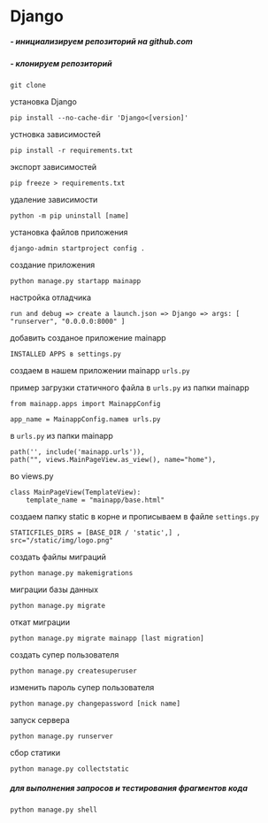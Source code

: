 # Django

##### - инициализируем репозиторий на github.com
##### - клонируем репозиторий
```
git clone
```

установка Django
```
pip install --no-cache-dir 'Django<[version]'
```

устновка зависимостей
```
pip install -r requirements.txt
```

экспорт зависимостей
```
pip freeze > requirements.txt
```

удаление зависимости
```
python -m pip uninstall [name]
```

установка файлов приложения
```
django-admin startproject config .
```

создание приложения
```
python manage.py startapp mainapp
```

настройка отладчика
```
run and debug => create a launch.json => Django => args: [ "runserver", "0.0.0.0:8000" ]
```

добавить созданое приложение mainapp
```
INSTALLED APPS в settings.py
```

создаем в нашем приложении mainapp
`
urls.py
`

пример загрузки статичного файла в `urls.py` из папки mainapp
```
from mainapp.apps import MainappConfig 

app_name = MainappConfig.nameв urls.py
```

в `urls.py` из папки mainapp
```
path('', include('mainapp.urls')),
path("", views.MainPageView.as_view(), name="home"),
```

во views.py
```
class MainPageView(TemplateView): 
    template_name = "mainapp/base.html"
```

создаем папку static в корне и прописываем в файле `settings.py`
```
STATICFILES_DIRS = [BASE_DIR / 'static',] , 
src="/static/img/logo.png"
```

создать файлы миграций
```
python manage.py makemigrations
```

миграции базы данных
```
python manage.py migrate
```

откат миграции
```
python manage.py migrate mainapp [last migration]
```

создать супер пользователя
```
python manage.py createsuperuser
```

изменить пароль супер пользователя
```
python manage.py changepassword [nick name]
```

запуск сервера
```
python manage.py runserver
```

сбор статики
```
python manage.py collectstatic
```

##### для выполнения запросов и тестирования фрагментов кода
```
python manage.py shell
```
#####
```

```
#####
```

```
#####
```

```
#####
```

```
#####
```

```
#####
```

```
#####
```

```
#####
```

```
#####
```

```
#####
```

```
#####
```

```
#####
```

```
#####
```

```
#####
```

```
#####
```

```
#####
```

```
#####
```

```
#####
```

```
#####
```

```
#####
```

```
#####
```

```
#####
```

```
#####
```

```
#####
```

```

```

```

```

```

```

```

```

```

```

```

```

```

```

```

```

```

```

```

```

```

```

```

```

```

```

```

```

```

```

```

```

```

```

```

```

```

```

```

```

```

```

```

```

```

```

```

```

```

```

```

```

```

```

```

```

```

```

```

```

```

```

```

```

```

```

```

```

```

```

```

```

```

```

```

```

```

```

```

```

```

```

```

```

```

```

```

```

```

```

```

```

```

```

```

```

```

```

```

```

```

```

```

```

```

```

```

```

```

```

```

```

```

```

```

```

```

```

```

```

```

```

```

```

```

```

```

```

```

```

```

```

```

```

```

```

```

```

```

```

```

```

```

```

```

```

```

```

```

```

```

```

```

```

```

```

```

```

```

```

```

```

```

```

```

```

```

```

```

```

```

```

```

```

```

```

```

```

```

```

```

```

```

```

```

```

```

```

```

```

```

```

```

```

```

```

```

```

```

```

```

```

```

```

```

```

```

```

```

```

```

```

```

```

```

```

```

```

```

```

```

```

```

```

```

```

```

```

```

```

```

```

```

```

```

```

```

```

```

```

```

```

```

```

```

```

```

```

```

```

```

```

```

```

```

```

```

```

```

```

```

```

```

```

```

```

```

```

```

```

```

```

```

```

```

```

```

```

```

```

```

```

```

```

```

```

```

```

```

```

```

```

```

```

```

```

```

```

```

```

```

```

```

```

```

```

```

```

```

```

```

```

```

```

```

```

```

```

```

```

```

```

```

```

```

```

```

```

```

```

```

```

```

```

```

```

```

```

```

```

```

```

```

```

```

```

```

```

```

```

```

```

```

```

```

```

```

```

```

```

```

```

```

```

```

```

```

```

```

```

```

```

```

```

```

```

```

```

```

```

```

```

```a
